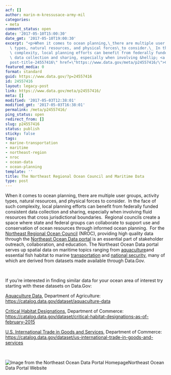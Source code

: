```yaml
---
acf: []
author: marin-m-kressusace-army-mil
categories:
- meta
comment_status: open
date: '2017-05-10T15:00:30'
date_gmt: '2017-05-10T19:00:30'
excerpt: "<p>When it comes to ocean planning,\_there are multiple user groups, activity\
  \ types, natural resources, and physical forces\_to consider.\_ In the face of such\
  \ complexity, local planning efforts can benefit from federally funded consistent\
  \ data collection and sharing, especially when involving &hellip; <a aria-describedby=\"\
  post-title-24557416\" href=\"https://www.data.gov/meta/p24557416/\">Continued</a></p>\n"
featured_media: 0
format: standard
guid: https://www.data.gov/?p=24557416
id: 24557416
layout: legacy-post
link: https://www.data.gov/meta/p24557416/
meta: []
modified: '2017-05-03T12:38:01'
modified_gmt: '2017-05-03T16:38:01'
permalink: /meta/p24557416/
ping_status: open
redirect_from: []
slug: p24557416
status: publish
sticky: false
tags:
- marine-transportation
- maritime
- northeast-region
- nroc
- ocean-data
- ocean-planning
template: ''
title: The Northeast Regional Ocean Council and Maritime Data
type: post
---
```

When it comes to ocean planning, there are multiple user groups, activity types, natural resources, and physical forces to consider.  In the face of such complexity, local planning efforts can benefit from federally funded consistent data collection and sharing, especially when involving fluid resources that cross jurisdictional boundaries.  Regional councils create a space where state and federal groups can collaborate to support use and conservation of ocean resources through informed ocean planning.  For the [Northeast Regional Ocean Council](http://northeastoceancouncil.org/) (NROC), providing high quality data through the [Northeast Ocean Data portal](http://www.northeastoceandata.org/) is an essential part of stakeholder outreach, collaboration, and education. The Northeast Ocean Data portal serves up spatial data on maritime topics ranging from [aquaculture](http://www.northeastoceandata.org/data-explorer/?aquaculture)and essential fish habitat to marine [transportation](http://www.northeastoceandata.org/data-explorer/?marine-transportation) and [national security,](http://www.northeastoceandata.org/data-explorer/?national-security) many of which are derived from datasets made available through Data.Gov.


 


If you’re interested in finding similar data for your ocean area of interest try starting with these datasets on Data.Gov:


[Aquaculture Data](https://catalog.data.gov/dataset/aquaculture-data), Department of Agriculture: <https://catalog.data.gov/dataset/aquaculture-data>


[Critical Habitat Designations](https://catalog.data.gov/dataset/critical-habitat-designations-as-of-february-2015), Department of Commerce: <https://catalog.data.gov/dataset/critical-habitat-designations-as-of-february-2015>


[U.S. International Trade in Goods and Services](https://catalog.data.gov/dataset/us-international-trade-in-goods-and-services), Department of Commerce: <https://catalog.data.gov/dataset/us-international-trade-in-goods-and-services>


 


![Image from the Northeast Ocean Data Portal Homepage](https://s3.amazonaws.com/bsp-ocsit-prod-east-appdata/datagov/wordpress/2017/05/Northeast-Ocean-Data_Screen.jpg)Northeast Ocean Data Portal Website
 


 


 


 


 


 


 


 


 


